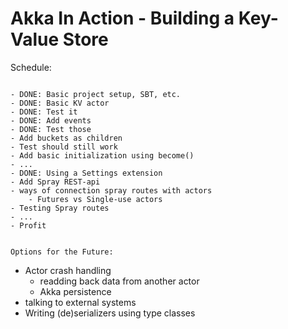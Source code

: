 Akka In Action - Building a Key-Value Store
============================================


Schedule:
~~~~~~~~~

- DONE: Basic project setup, SBT, etc.
- DONE: Basic KV actor
- DONE: Test it
- DONE: Add events
- DONE: Test those
- Add buckets as children
- Test should still work
- Add basic initialization using become()
- ...
- DONE: Using a Settings extension
- Add Spray REST-api
- ways of connection spray routes with actors
    - Futures vs Single-use actors
- Testing Spray routes
- ...
- Profit


Options for the Future:
~~~~~~~~~~~~~~~~~~~~~~~

- Actor crash handling
    - readding back data from another actor
    - Akka persistence
- talking to external systems
- Writing (de)serializers using type classes
